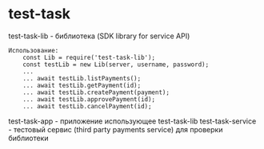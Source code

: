 # test-task

test-task-lib - библиотека (SDK library for service API)

    Использование:
        const Lib = require('test-task-lib');
        const testLib = new Lib(server, username, password);
        ...
        ... await testLib.listPayments();
        ... await testLib.getPayment(id);
        ... await testLib.createPayment(payment);
        ... await testLib.approvePayment(id);
        ... await testLib.cancelPayment(id);

test-task-app - приложение использующее test-task-lib
test-task-service - тестовый сервис (third party payments service) для проверки библиотеки